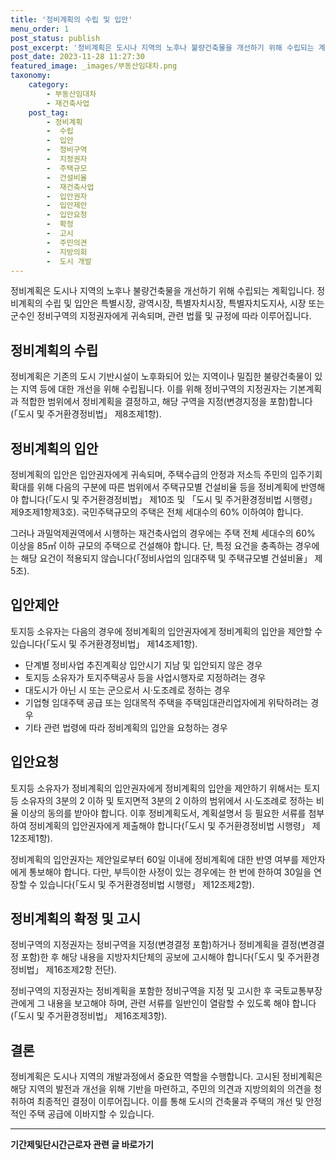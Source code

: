 ```yaml
---
title: '정비계획의 수립 및 입안'
menu_order: 1
post_status: publish
post_excerpt: '정비계획은 도시나 지역의 노후나 불량건축물을 개선하기 위해 수립되는 계획입니다. 정비계획의 수립 및 입안은 특별시장, 광역시장, 특별자치시장, 특별자치도지사, 시장 또는 군수인 정비구역의 지정권자에게 귀속되며, 관련 법률 및 규정에 따라 이루어집니다.'
post_date: 2023-11-28 11:27:30
featured_image: _images/부동산임대차.png
taxonomy:
    category:
        - 부동산임대차
        - 재건축사업
    post_tag:
        - 정비계획
        -  수립
        -  입안
        -  정비구역
        -  지정권자
        -  주택규모
        -  건설비율
        -  재건축사업
        -  입안권자
        -  입안제안
        -  입안요청
        -  확정
        -  고시
        -  주민의견
        -  지방의회
        -  도시 개발
---
```



정비계획은 도시나 지역의 노후나 불량건축물을 개선하기 위해 수립되는 계획입니다. 정비계획의 수립 및 입안은 특별시장, 광역시장, 특별자치시장, 특별자치도지사, 시장 또는 군수인 정비구역의 지정권자에게 귀속되며, 관련 법률 및 규정에 따라 이루어집니다.

## 정비계획의 수립

정비계획은 기존의 도시 기반시설이 노후화되어 있는 지역이나 밀집한 불량건축물이 있는 지역 등에 대한 개선을 위해 수립됩니다. 이를 위해 정비구역의 지정권자는 기본계획과 적합한 범위에서 정비계획을 결정하고, 해당 구역을 지정(변경지정을 포함)합니다(「도시 및 주거환경정비법」 제8조제1항).

## 정비계획의 입안

정비계획의 입안은 입안권자에게 귀속되며, 주택수급의 안정과 저소득 주민의 입주기회 확대를 위해 다음의 구분에 따른 범위에서 주택규모별 건설비율 등을 정비계획에 반영해야 합니다(「도시 및 주거환경정비법」 제10조 및 「도시 및 주거환경정비법 시행령」 제9조제1항제3호). 국민주택규모의 주택은 전체 세대수의 60% 이하여야 합니다.

그러나 과밀억제권역에서 시행하는 재건축사업의 경우에는 주택 전체 세대수의 60% 이상을 85㎡ 이하 규모의 주택으로 건설해야 합니다. 단, 특정 요건을 충족하는 경우에는 해당 요건이 적용되지 않습니다(「정비사업의 임대주택 및 주택규모별 건설비율」 제5조).

## 입안제안

토지등 소유자는 다음의 경우에 정비계획의 입안권자에게 정비계획의 입안을 제안할 수 있습니다(「도시 및 주거환경정비법」 제14조제1항).

- 단계별 정비사업 추진계획상 입안시기 지남 및 입안되지 않은 경우
- 토지등 소유자가 토지주택공사 등을 사업시행자로 지정하려는 경우
- 대도시가 아닌 시 또는 군으로서 시·도조례로 정하는 경우
- 기업형 임대주택 공급 또는 임대목적 주택을 주택임대관리업자에게 위탁하려는 경우
- 기타 관련 법령에 따라 정비계획의 입안을 요청하는 경우

## 입안요청

토지등 소유자가 정비계획의 입안권자에게 정비계획의 입안을 제안하기 위해서는 토지등 소유자의 3분의 2 이하 및 토지면적 3분의 2 이하의 범위에서 시·도조례로 정하는 비율 이상의 동의를 받아야 합니다. 이후 정비계획도서, 계획설명서 등 필요한 서류를 첨부하여 정비계획의 입안권자에게 제출해야 합니다(「도시 및 주거환경정비법 시행령」 제12조제1항).

정비계획의 입안권자는 제안일로부터 60일 이내에 정비계획에 대한 반영 여부를 제안자에게 통보해야 합니다. 다만, 부득이한 사정이 있는 경우에는 한 번에 한하여 30일을 연장할 수 있습니다(「도시 및 주거환경정비법 시행령」 제12조제2항).

## 정비계획의 확정 및 고시

정비구역의 지정권자는 정비구역을 지정(변경결정 포함)하거나 정비계획을 결정(변경결정 포함)한 후 해당 내용을 지방자치단체의 공보에 고시해야 합니다(「도시 및 주거환경정비법」 제16조제2항 전단).

정비구역의 지정권자는 정비계획을 포함한 정비구역을 지정 및 고시한 후 국토교통부장관에게 그 내용을 보고해야 하며, 관련 서류를 일반인이 열람할 수 있도록 해야 합니다(「도시 및 주거환경정비법」 제16조제3항).

## 결론

정비계획은 도시나 지역의 개발과정에서 중요한 역할을 수행합니다. 고시된 정비계획은 해당 지역의 발전과 개선을 위해 기반을 마련하고, 주민의 의견과 지방의회의 의견을 청취하여 최종적인 결정이 이루어집니다. 이를 통해 도시의 건축물과 주택의 개선 및 안정적인 주택 공급에 이바지할 수 있습니다. 


<!-- wp:separator -->
<hr class="wp-block-separator has-alpha-channel-opacity"/>
<!-- /wp:separator -->

<!-- wp:group {"backgroundColor":"base","layout":{"type":"constrained"}} -->
<div class="wp-block-group has-base-background-color has-background"><!-- wp:paragraph {"align":"center","fontSize":"medium"} -->
<p class="has-text-align-center has-large-font-size"><strong>기간제및단시간근로자 관련 글 바로가기</strong></p>
<!-- /wp:paragraph -->


<!-- wp:latest-posts
{"categories":[{"id":10536,"count":19,"description":"","link":"https://uknowlaw.com/category/%ea%b8%b0%ea%b0%84%ec%a0%9c%eb%b0%8f%eb%8b%a8%ec%8b%9c%ea%b0%84%ea%b7%bc%eb%a1%9c%ec%9e%90/","name":"기간제및단시간근로자","slug":"기간제및단시간근로자","taxonomy":"category","parent":0,"meta":[],"_links":{"self":[{"href":"https://uknowlaw.com/wp-json/wp/v2/categories/10536"}],"collection":[{"href":"https://uknowlaw.com/wp-json/wp/v2/categories"}],"about":[{"href":"https://uknowlaw.com/wp-json/wp/v2/taxonomies/category"}],"wp:post_type":[{"href":"https://uknowlaw.com/wp-json/wp/v2/posts?categories=10536"}],"curies":[{"name":"wp","href":"https://api.w.org/{rel}","templated":true}]}}],"postsToShow":100,"excerptLength":28,"postLayout":"grid","columns":2,"featuredImageAlign":"left","featuredImageSizeSlug":"large","fontSize":"small"} /--></div>
<!-- /wp:group -->